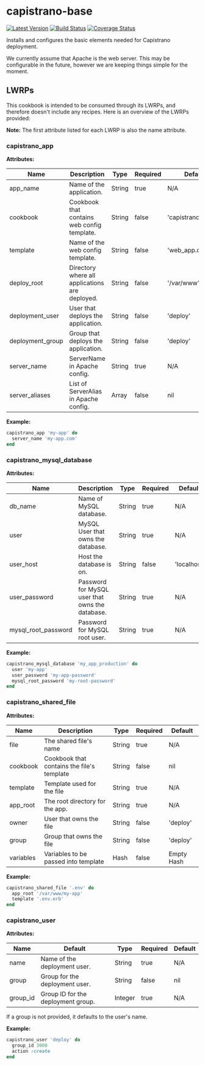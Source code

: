 # capistrano-base

[![Latest Version](http://img.shields.io/github/release/thirdwavellc/chef-capistrano-base.svg?style=flat-square)][release]
[![Build Status](http://img.shields.io/travis-ci/thirdwavellc/chef-capistrano-base.svg?branch=master&style=flat-square)][build]
[![Coverage Status](https://img.shields.io/coveralls/thirdwavellc/chef-capistrano-base.svg?style=flat-square)][coverage]

[release]: https://github.com/thirdwavellc/chef-capistrano-base/releases
[build]: https://travis-ci.org/thirdwavellc/chef-capistrano-base
[coverage]: https://coveralls.io/r/thirdwavellc/chef-capistrano-base

Installs and configures the basic elements needed for Capistrano deployment.

We currently assume that Apache is the web server. This may be configurable in
the future, however we are keeping things simple for the moment.

## LWRPs

This cookbook is intended to be consumed through its LWRPs, and therefore
doesn't include any recipes. Here is an overview of the LWRPs provided:

**Note:** The first attribute listed for each LWRP is also the name attribute.

### capistrano_app

**Attributes:**

| Name             | Description                                    | Type   | Required | Default            |
| ---------------- | ---------------------------------------------- | ------ | -------- | ----------         |
| app_name         | Name of the application.                       | String | true     | N/A                |
| cookbook         | Cookbook that contains web config template.    | String | false    | 'capistrano-base'  |
| template         | Name of the web config template.               | String | false    | 'web_app.conf.erb' |
| deploy_root      | Directory where all applications are deployed. | String | false    | '/var/www'         |
| deployment_user  | User that deploys the application.             | String | false    | 'deploy'           |
| deployment_group | Group that deploys the application.            | String | false    | 'deploy'           |
| server_name      | ServerName in Apache config.                   | String | true     | N/A                |
| server_aliases   | List of ServerAlias in Apache config.          | Array  | false    | nil                |

**Example:**

```ruby
capistrano_app 'my-app' do
  server_name 'my-app.com'
end
```

### capistrano_mysql_database

**Attributes:**

| Name                | Description                                     | Type   | Required | Default     |
| ------------------- | ----------------------------------------------- | ------ | -------- | ----------- |
| db_name             | Name of MySQL database.                         | String | true     | N/A         |
| user                | MySQL User that owns the database.              | String | true     | N/A         |
| user_host           | Host the database is on.                        | String | false    | 'localhost' |
| user_password       | Password for MySQL user that owns the database. | String | true     | N/A         |
| mysql_root_password | Password for MySQL root user.                   | String | true     | N/A         |

**Example:**

```ruby
capistrano_mysql_database 'my_app_production' do
  user 'my-app'
  user_password 'my-app-password'
  mysql_root_password 'my-root-password'
end
```

### capistrano_shared_file

**Attributes:**

| Name      | Description                                | Type   | Required | Default    |
| --------- | ------------------------------------------ | ------ | -------- | ---------- |
| file      | The shared file's name                     | String | true     | N/A        |
| cookbook  | Cookbook that contains the file's template | String | false    | nil        |
| template  | Template used for the file                 | String | true     | N/A        |
| app_root  | The root directory for the app.            | String | true     | N/A        |
| owner     | User that owns the file                    | String | false    | 'deploy'   |
| group     | Group that owns the file                   | String | false    | 'deploy'   |
| variables | Variables to be passed into template       | Hash   | false    | Empty Hash |

**Example:**

```ruby
capistrano_shared_file '.env' do
  app_root '/var/www/my-app'
  template '.env.erb'
end
```

### capistrano_user

**Attributes:**

| Name     | Default                            | Type    | Required | Default |
| -------- | ---------------------------------- | ------- | -------- | ------- |
| name     | Name of the deployment user.       | String  | true     | N/A     |
| group    | Group for the deployment user.     | String  | false    | nil     |
| group_id | Group ID for the deployment group. | Integer | true     | N/A     |

If a group is not provided, it defaults to the user's name.

**Example:**

```ruby
capistrano_user 'deploy' do
  group_id 3000
  action :create
end
```
